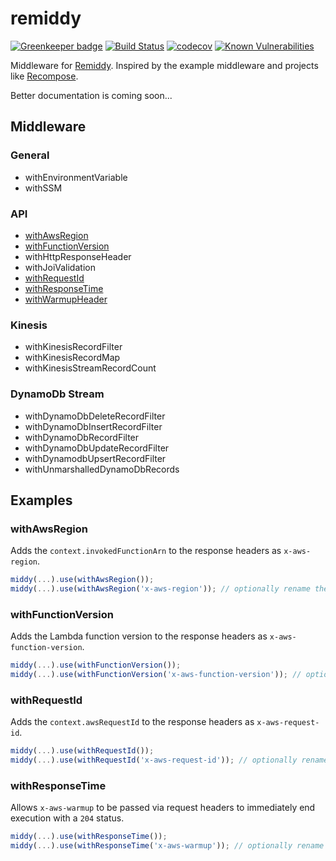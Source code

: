 # remiddy

[![Greenkeeper badge](https://badges.greenkeeper.io/i-am-kenny/remiddy.svg)](https://greenkeeper.io/)
[![Build Status](https://travis-ci.org/i-am-kenny/remiddy.svg?branch=master)](https://travis-ci.org/i-am-kenny/remiddy)
[![codecov](https://codecov.io/gh/i-am-kenny/remiddy/branch/master/graph/badge.svg)](https://codecov.io/gh/i-am-kenny/remiddy)
[![Known Vulnerabilities](https://snyk.io/test/github/i-am-kenny/remiddy/badge.svg?targetFile=package.json)](https://snyk.io/test/github/i-am-kenny/remiddy?targetFile=package.json)

Middleware for [Remiddy](https://github.com/middyjs/middy). Inspired by the example middleware and projects like [Recompose](https://github.com/acdlite/recompose).

Better documentation is coming soon...

## Middleware
### General
- withEnvironmentVariable
- withSSM

### API
- [withAwsRegion](#withawsregion)
- [withFunctionVersion](#withfunctionversion)
- withHttpResponseHeader
- withJoiValidation
- [withRequestId](#withrequestid)
- [withResponseTime](#withresponsetime)
- [withWarmupHeader](#withwarmupheader)

### Kinesis
- withKinesisRecordFilter
- withKinesisRecordMap
- withKinesisStreamRecordCount

### DynamoDb Stream
- withDynamoDbDeleteRecordFilter
- withDynamoDbInsertRecordFilter
- withDynamoDbRecordFilter
- withDynamoDbUpdateRecordFilter
- withDynamodbUpsertRecordFilter
- withUnmarshalledDynamoDbRecords

## Examples
### withAwsRegion
Adds the `context.invokedFunctionArn` to the response headers as `x-aws-region`.
```javascript
middy(...).use(withAwsRegion());
middy(...).use(withAwsRegion('x-aws-region')); // optionally rename the header
```

### withFunctionVersion
Adds the Lambda function version to the response headers as `x-aws-function-version`.
```javascript
middy(...).use(withFunctionVersion());
middy(...).use(withFunctionVersion('x-aws-function-version')); // optionally rename the header
```

### withRequestId
Adds the `context.awsRequestId` to the response headers as `x-aws-request-id`.
```javascript
middy(...).use(withRequestId());
middy(...).use(withRequestId('x-aws-request-id')); // optionally rename the header
```

### withResponseTime
Allows `x-aws-warmup` to be passed via request headers to immediately end execution with a `204` status.
```javascript
middy(...).use(withResponseTime());
middy(...).use(withResponseTime('x-aws-warmup')); // optionally rename the header
```
